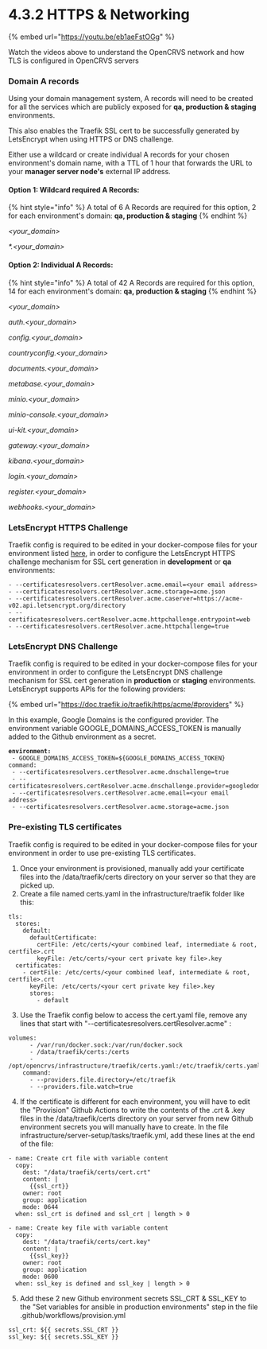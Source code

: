 # 4.3.2 HTTPS & Networking

{% embed url="https://youtu.be/eb1aeFstOGg" %}

Watch the videos above to understand the OpenCRVS network and how TLS is configured in OpenCRVS servers&#x20;

### Domain A records

Using your domain management system, A records will need to be created for all the services which are publicly exposed for **qa, production & staging** environments.

This also enables the Traefik SSL cert to be successfully generated by LetsEncrypt when using HTTPS or DNS challenge.

Either use a wildcard or create individual A records for your chosen environment's domain name, with a TTL of 1 hour that forwards the URL to your **manager server node's** external IP address.

#### Option 1: Wildcard required A Records:

{% hint style="info" %}
A total of 6 A Records are required for this option, 2 for each environment's domain: **qa, production & staging**
{% endhint %}

_\<your\_domain>_

_\*.\<your\_domain>_

#### Option 2: Individual A Records:

{% hint style="info" %}
A total of 42 A Records are required for this option, 14 for each environment's domain: **qa, production & staging**
{% endhint %}

_\<your\_domain>_

_auth.\<your\_domain>_

_config.\<your\_domain>_

_countryconfig.\<your\_domain>_

_documents.\<your\_domain>_

_metabase.\<your\_domain>_

_minio.\<your\_domain>_

_minio-console.\<your\_domain>_

_ui-kit.\<your\_domain>_

_gateway.\<your\_domain>_

_kibana.\<your\_domain>_

_login.\<your\_domain>_

_register.\<your\_domain>_

_webhooks.\<your\_domain>_



### LetsEncrypt HTTPS Challenge

Traefik config is required to be edited in your docker-compose files for your environment listed [here](https://github.com/opencrvs/opencrvs-countryconfig/tree/develop/infrastructure), in order to configure the LetsEncrypt HTTPS challenge mechanism for SSL cert generation in **development** or **qa** environments:

```
- --certificatesresolvers.certResolver.acme.email=<your email address>
- --certificatesresolvers.certResolver.acme.storage=acme.json
- --certificatesresolvers.certResolver.acme.caserver=https://acme-v02.api.letsencrypt.org/directory
- --certificatesresolvers.certResolver.acme.httpchallenge.entrypoint=web
- --certificatesresolvers.certResolver.acme.httpchallenge=true
```

###

### LetsEncrypt DNS Challenge

Traefik config is required to be edited in your docker-compose files for your environment in order to configure the LetsEncrypt DNS challenge mechanism for SSL cert generation in **production** or **staging** environments.  LetsEncrypt supports APIs for the following providers:

{% embed url="https://doc.traefik.io/traefik/https/acme/#providers" %}

In this example, Google Domains is the configured provider.  The environment variable GOOGLE\_DOMAINS\_ACCESS\_TOKEN is manually added to the Github environment as a secret.

<pre><code><strong>environment:
</strong> - GOOGLE_DOMAINS_ACCESS_TOKEN=${GOOGLE_DOMAINS_ACCESS_TOKEN}
command:
 - --certificatesresolvers.certResolver.acme.dnschallenge=true
 - --certificatesresolvers.certResolver.acme.dnschallenge.provider=googledomains
 - --certificatesresolvers.certResolver.acme.email=&#x3C;your email address>
 - --certificatesresolvers.certResolver.acme.storage=acme.json
</code></pre>



### Pre-existing TLS certificates

Traefik config is required to be edited in your docker-compose files for your environment in order to use pre-existing TLS certificates. &#x20;

1. Once your environment is provisioned, manually add your certificate files into the /data/traefik/certs directory on your server so that they are picked up.
2. Create a file named certs.yaml in the infrastructure/traefik folder like this:&#x20;

```
tls:
  stores:
    default:
      defaultCertificate:
        certFile: /etc/certs/<your combined leaf, intermediate & root, certfile>.crt
        keyFile: /etc/certs/<your cert private key file>.key
  certificates:
    - certFile: /etc/certs/<your combined leaf, intermediate & root, certfile>.crt
      keyFile: /etc/certs/<your cert private key file>.key
      stores:
        - default
```

3. Use the Traefik config below to access the cert.yaml file, remove any lines that start with "--certificatesresolvers.certResolver.acme" :

```
volumes:
      - /var/run/docker.sock:/var/run/docker.sock
      - /data/traefik/certs:/certs
      - /opt/opencrvs/infrastructure/traefik/certs.yaml:/etc/traefik/certs.yaml
    command:
      - --providers.file.directory=/etc/traefik
      - --providers.file.watch=true
```

4. If the certificate is different for each environment, you will have to edit the "Provision" Github Actions to write the contents of the .crt & .key files in the /data/traefik/certs directory on your server from new Github environment secrets you will manually have to create.  In the file infrastructure/server-setup/tasks/traefik.yml, add these lines at the end of the file:

```
- name: Create crt file with variable content
  copy:
    dest: "/data/traefik/certs/cert.crt"
    content: |
      {{ssl_crt}}
    owner: root
    group: application
    mode: 0644
  when: ssl_crt is defined and ssl_crt | length > 0

- name: Create key file with variable content
  copy:
    dest: "/data/traefik/certs/cert.key"
    content: |
      {{ssl_key}}
    owner: root
    group: application
    mode: 0600
  when: ssl_key is defined and ssl_key | length > 0
```

5. Add these 2 new Github environment secrets SSL\_CRT & SSL\_KEY to the "Set variables for ansible in production environments" step in the file .github/workflows/provision.yml

```
ssl_crt: ${{ secrets.SSL_CRT }}
ssl_key: ${{ secrets.SSL_KEY }}
```
